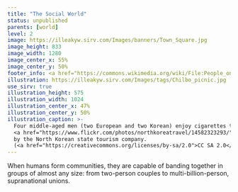 ```yaml
---
title: "The Social World"
status: unpublished
parents: [world]
level: 2
image: https://illeakyw.sirv.com/Images/banners/Town_Square.jpg
image_height: 833
image_width: 1280
image_center_x: 55%
image_center_y: 50%
footer_info: <a href="https://commons.wikimedia.org/wiki/File:People_on_Old_Town_Square_3.jpg">Tiia Monto</a>, <a href="https://creativecommons.org/licenses/by-sa/4.0">CC BY-SA 4.0</a>
illustration: https://illeakyw.sirv.com/Images/tags/Chilbo_picnic.jpg
use_sirv: true
illustration_height: 575
illustration_width: 1024
illustration_center_x: 47%
illustration_center_y: 50%
illustration_caption: >-
  Four middle-aged men (two European and two Korean) enjoy cigarettes together after a generous, seafood picnic on the Pacific coast of North Korea in this propaganda photo
  <a href="https://www.flickr.com/photos/northkoreatravel/14582323293/">released</a>
  by the North Korean state tourism company.
  (<a href="https://creativecommons.org/licenses/by-sa/2.0">CC SA 2.0</a>)
---
```


When humans form communities, they are capable of banding together in groups of almost any size: from two-person couples to multi-billion-person, supranational unions.
